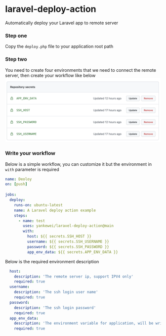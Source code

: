 # laravel-deploy-action
Automatically deploy your Laravel app to remote server

### Step one
Copy the `deploy.php` file to your application root path
### Step two
You need to create four environments that we need to connect the remote server, then create your workflow like below
![github-action](./github-action.png)
### Write your workflow
Below is a simple workflow, you can customize it but the environment in `with` parameter is required
```yaml
name: Deoloy
on: [push]

jobs:
  deploy:
    runs-on: ubuntu-latest
    name: A Laravel deploy action example
    steps:
      - name: test
        uses: yankewei/laravel-deploy-action@main
        with:
          host: ${{ secrets.SSH_HOST }}
          username: ${{ secrets.SSH_USERNAME }}
          password: ${{ secrets.SSH_PASSWORD }}
          app_env_data: ${{ secrets.APP_ENV_DATA }}
```

Below is the required environment description
```yaml
  host: 
    description: 'The remote server ip, support IPV4 only'
    required: true
  username:
    description: 'The ssh login user name'
    required: true
  password:
    description: 'The ssh login password'
    required: true
  app_env_data:
    description: 'The environment variable for application, will be written into .env file'
    required: true
```